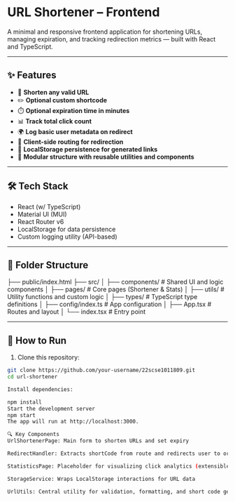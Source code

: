 # URL Shortener – Frontend

A minimal and responsive frontend application for shortening URLs, managing expiration, and tracking redirection metrics — built with React and TypeScript.

---

## ✨ Features

- 🔗 **Shorten any valid URL**
- ✏️ **Optional custom shortcode**
- ⏱️ **Optional expiration time in minutes**
- 📊 **Track total click count**
- 🌍 **Log basic user metadata on redirect**
- 🧭 **Client-side routing for redirection**
- 💾 **LocalStorage persistence for generated links**
- 🧩 **Modular structure with reusable utilities and components**

---

## 🛠 Tech Stack

- React (w/ TypeScript)
- Material UI (MUI)
- React Router v6
- LocalStorage for data persistence
- Custom logging utility (API-based)

---

## 🧩 Folder Structure

├── public/index.html
├── src/
│ ├── components/ # Shared UI and logic components
│ ├── pages/ # Core pages (Shortener & Stats)
│ ├── utils/ # Utility functions and custom logic
│ ├── types/ # TypeScript type definitions
│ ├── config/index.ts # App configuration
│ ├── App.tsx # Routes and layout
│ └── index.tsx # Entry point


---

## 🚀 How to Run

1. Clone this repository:
```bash
git clone https://github.com/your-username/22scse1011809.git
cd url-shortener

Install dependencies:

npm install
Start the development server
npm start
The app will run at http://localhost:3000.

🔍 Key Components
UrlShortenerPage: Main form to shorten URLs and set expiry

RedirectHandler: Extracts shortCode from route and redirects user to original URL

StatisticsPage: Placeholder for visualizing click analytics (extensible)

StorageService: Wraps LocalStorage interactions for URL data

UrlUtils: Central utility for validation, formatting, and short code generation



